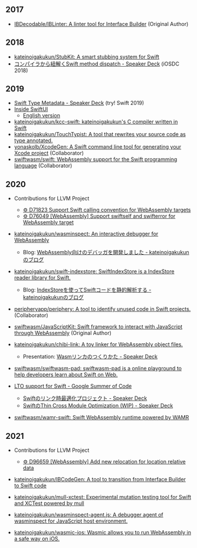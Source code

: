 ## 2017

- [IBDecodable/IBLinter: A linter tool for Interface Builder](https://github.com/IBDecodable/IBLinter) (Original Author)


## 2018

- [kateinoigakukun/StubKit: A smart stubbing system for Swift](https://github.com/kateinoigakukun/StubKit)
- [コンパイラから紐解くSwift method dispatch - Speaker Deck](https://speakerdeck.com/kateinoigakukun/konpairakaraniu-jie-kuswift-method-dispatch-1) (iOSDC 2018)


## 2019

- [Swift Type Metadata - Speaker Deck](https://speakerdeck.com/kateinoigakukun/swift-type-metadata) (try! Swift 2019)
- [Inside SwiftUI](https://kateinoigakukun.hatenablog.com/entry/2019/06/08/232142)
    - [English version](https://medium.com/@kateinoigakukun/inside-swiftui-how-state-implemented-92a51c0cb5f6)
- [kateinoigakukun/kcc-swift: kateinoigakukun's C compiler written in Swift](https://github.com/kateinoigakukun/kcc-swift)
- [kateinoigakukun/TouchTypist: A tool that rewrites your source code as type annotated.](https://github.com/kateinoigakukun/TouchTypist)
- [yonaskolb/XcodeGen: A Swift command line tool for generating your Xcode project](https://github.com/yonaskolb/XcodeGen/) (Collaborator)
- [swiftwasm/swift: WebAssembly support for the Swift programming language](https://github.com/swiftwasm/swift) (Collaborator)


## 2020

- Contributions for LLVM Project
    - [⚙ D71823 Support Swift calling convention for WebAssembly targets](https://reviews.llvm.org/D71823)
    - [⚙ D76049 [WebAssembly] Support swiftself and swifterror for WebAssembly target](https://reviews.llvm.org/D76049)

- [kateinoigakukun/wasminspect: An interactive debugger for WebAssembly](https://github.com/kateinoigakukun/wasminspect)
    - Blog: [WebAssembly向けのデバッガを開発しました - kateinoigakukunのブログ](https://kateinoigakukun.hatenablog.com/entry/2020/02/29/134510)
- [kateinoigakukun/swift-indexstore: SwiftIndexStore is a IndexStore reader library for Swift.](https://github.com/kateinoigakukun/swift-indexstore)
    - Blog: [IndexStoreを使ってSwiftコードを静的解析する - kateinoigakukunのブログ](https://kateinoigakukun.hatenablog.com/entry/2020/05/03/194505)
- [peripheryapp/periphery: A tool to identify unused code in Swift projects.](https://github.com/peripheryapp/periphery) (Collaborator)
- [swiftwasm/JavaScriptKit: Swift framework to interact with JavaScript through WebAssembly](https://github.com/swiftwasm/JavaScriptKit) (Original Author)
- [kateinoigakukun/chibi-link: A toy linker for WebAssembly object files.](https://github.com/kateinoigakukun/chibi-link)
    - Presentation: [Wasmリンカのつくりかた - Speaker Deck](https://speakerdeck.com/kateinoigakukun/wasmrinkafalsetukurikata)
- [swiftwasm/swiftwasm-pad: swiftwasm-pad is a online playground to help developers learn about Swift on Web.](https://github.com/swiftwasm/swiftwasm-pad)

- [LTO support for Swift - Google Summer of Code](https://summerofcode.withgoogle.com/archive/2020/projects/5093814072508416/)
    - [Swiftのリンク時最適化プロジェクト - Speaker Deck](https://speakerdeck.com/kateinoigakukun/swiftfalserinkushi-zui-shi-hua-puroziekuto)
    - [SwiftのThin Cross Module Optimization (WIP) - Speaker Deck](https://speakerdeck.com/kateinoigakukun/swiftfalsethin-cross-module-optimization-wip)

- [swiftwasm/wamr-swift: Swift WebAssembly runtime powered by WAMR](https://github.com/swiftwasm/wamr-swift)

## 2021

- Contributions for LLVM Project
    - [⚙ D96659 [WebAssembly] Add new relocation for location relative data](https://reviews.llvm.org/D96659)
- [kateinoigakukun/IBCodeGen: A tool to transition from Interface Builder to Swift code](https://github.com/kateinoigakukun/IBCodeGen/)
- [kateinoigakukun/mull-xctest: Experimental mutation testing tool for Swift and XCTest powered by mull](https://github.com/kateinoigakukun/mull-xctest)

- [kateinoigakukun/wasminspect-agent.js: A debugger agent of wasminspect for JavaScript host environment.](https://github.com/kateinoigakukun/wasminspect-agent.js)

- [kateinoigakukun/wasmic-ios: Wasmic allows you to run WebAssembly in a safe way on iOS.](https://github.com/kateinoigakukun/wasmic-ios/)
